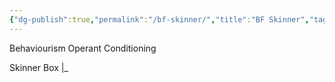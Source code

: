 ```yaml
---
{"dg-publish":true,"permalink":"/bf-skinner/","title":"BF Skinner","tags":["psychology"],"created":"","updated":""}
---
```



Behaviourism
Operant Conditioning

Skinner Box
|_  